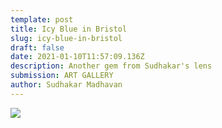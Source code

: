 ```yaml
---
template: post
title: Icy Blue in Bristol
slug: icy-blue-in-bristol
draft: false
date: 2021-01-10T11:57:09.136Z
description: Another gem from Sudhakar's lens
submission: ART GALLERY
author: Sudhakar Madhavan
---
```

![](/media/whatsapp-image-2021-01-10-at-16.14.51.jpeg)